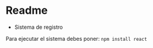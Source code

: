 <h1>Readme</h1>

- Sistema de registro

Para ejecutar el sistema debes poner:
```npm install react```
